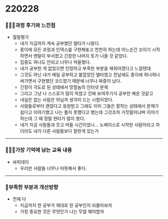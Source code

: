 # 220228

### 👨🏼‍🏫과정 후기와 느낀점

- 월말평가
  - 내가 지금까지 계속 공부했던 델타가 나왔다.
  - 종이에 모든 과정과 인덱스를 구현해놓고 천천히 하는데 어느순간 꼬이기 시작하면서 멘탈이 부서졌고 긴장한 나머지 토가 나올 것 같았다.
  - 집중도 하나도 안되고 너무나 억울했다.
  - 내가 공부한 게 없었으면 인정하고 부족한 부분을 채워야겠다고 느낄텐데
  - 그것도 아닌 내가 매일 공부하고 붙잡았던 델타였고 전날에도 종이에 하나하나 써가면서 구현했던 코드였기 때문에 너무나 짜증이 났다.
  - 긴장이 극도로 된 상태에서 망할놈의 인터넷 문제
  - 그리고 그냥 나 스스로가 많이 하찮고 진짜 보여주기식 공부만 해온 것같고
  - 내실은 없는 사람은 아닐까 생각이 드는 시험이었다.
  - 사람들로부터 괜찮다고 응원받고 그래도 이미 그들은 잘하는 상태에서 문제가 쉽다고 이야기했고 나는 풀지 못했다고 했는데 그것조차 거짓말이냐며 이야기하는데 그 때 정말 현타가 많이 왔다.
  - 내가 지금 사람들과 웃고 떠들 시간이었나... 노베이스로 시작한 사람이라고 하더라도 내가 다른 사람들보다 잘한게 있는가


---

### 💁🏼‍♂️가장 기억에 남는 교육 내용

- 싸피데이
  - 우리반 사람들 너무나 따뜻해서 좋다.


---

### 💫부족한 부분과 개선방향

- 전체 다
  - 지금까지 한 공부가 제대로 된 공부인지 되돌아보자
  - 가장 중요한 것은 무엇인가 나는 무얼 해야할까
